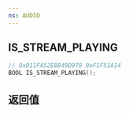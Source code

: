 ```yaml
---
ns: AUDIO
---
```

## IS_STREAM_PLAYING

```c
// 0xD11FA52EB849D978 0xF1F51A14
BOOL IS_STREAM_PLAYING();
```


## 返回值
